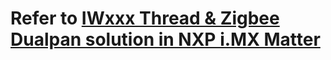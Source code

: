 # Refer to [IWxxx Thread & Zigbee Dualpan solution in NXP i.MX Matter](../docs/guides/meta-nxp-connectivity-iwxxx-dualpan.md)
